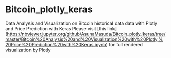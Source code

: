 # Bitcoin_plotly_keras
Data Analysis and Visualization on Bitcoin historical data data with Plotly and Price Prediction with Keras
Please visit [this link] (https://nbviewer.jupyter.org/github/AsunaMasuda/Bitcoin_plotly_keras/tree/master/Bitcoin%20Analysis%20and%20Visualization%20with%20Plotly,%20Price%20Prediction%20with%20Keras.ipynb) for full rendered visualization by Plotly
